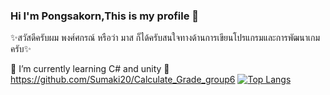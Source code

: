 ### Hi I'm Pongsakorn,This is my profile 👋
✨สวัสดีครับผม พงศ์ศกรณ์ หรือว่า มาส ก็ได้ครับสนใจทางด้านการเขียนโปรแกรมและการพัฒนาเกมครับ✨

🌱 I’m currently learning C# and unity
🤔 https://github.com/Sumaki20/Calculate_Grade_group6
[![Top Langs](https://github-readme-stats.vercel.app/api/top-langs/?username=Sumaki20&layout=compact)](api/top-langs?username=Sumaki20)

<!--
**Sumaki20/Sumaki20** is a ✨ _special_ ✨ repository because its `README.md` (this file) appears on your GitHub profile.

Here are some ideas to get you started:

- 🔭 I’m currently working on ...
- 🌱 I’m currently learning ...
- 👯 I’m looking to collaborate on ...
- 🤔 I’m looking for help with ...
- 💬 Ask me about ...
- 📫 How to reach me: ...
- 😄 Pronouns: ...
- ⚡ Fun fact: ...
-->
